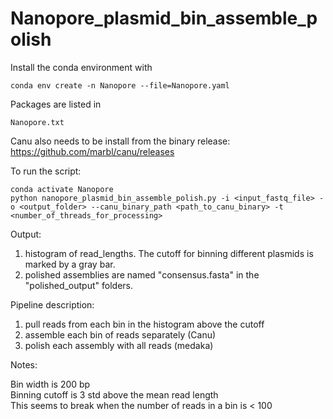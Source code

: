 # Nanopore_plasmid_bin_assemble_polish

Install the conda environment with 
```
conda env create -n Nanopore --file=Nanopore.yaml
```

Packages are listed in 
```
Nanopore.txt
```

Canu also needs to be install from the binary release: https://github.com/marbl/canu/releases

To run the script:
```
conda activate Nanopore
python nanopore_plasmid_bin_assemble_polish.py -i <input_fastq_file> -o <output_folder> --canu_binary_path <path_to_canu_binary> -t <number_of_threads_for_processing>
```

Output:
1) histogram of read_lengths. The cutoff for binning different plasmids is marked by a gray bar.
2) polished assemblies are named "consensus.fasta" in the "polished_output" folders.

Pipeline description:
1) pull reads from each bin in the histogram above the cutoff
2) assemble each bin of reads separately (Canu)
3) polish each assembly with all reads (medaka)

Notes:  
  
Bin width is 200 bp  
Binning cutoff is 3 std above the mean read length  
This seems to break when the number of reads in a bin is < 100  
